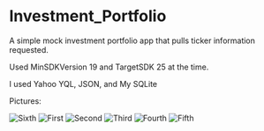 # Investment_Portfolio
<p>A simple mock investment portfolio app that pulls ticker information requested.</p>
<p>Used MinSDKVersion 19 and TargetSDK 25 at the time.</p>
<p>I used Yahoo YQL, JSON, and My SQLite</p>


Pictures:

<img src='https://user-images.githubusercontent.com/19563826/27763620-8a9de60a-5e54-11e7-811c-1cc22a0e7dc0.png' alt='Sixth'/>
<img src='https://user-images.githubusercontent.com/19563826/27763614-88c86a62-5e54-11e7-94f0-0df3390503ab.png' alt='First'/>
<img src='https://user-images.githubusercontent.com/19563826/27763616-88d5cad6-5e54-11e7-8f7d-c0708edb4ab3.png' alt='Second'/>
<img src='https://user-images.githubusercontent.com/19563826/27763615-88d4c46a-5e54-11e7-850e-9d267bd231b3.png' alt='Third'/>
<img src='https://user-images.githubusercontent.com/19563826/27763617-88d6846c-5e54-11e7-9ebc-b47b972ac00f.png' alt='Fourth'/>
<img src='https://user-images.githubusercontent.com/19563826/27763619-8a97d13e-5e54-11e7-9087-e19516a2ce65.png' alt='Fifth'/>
